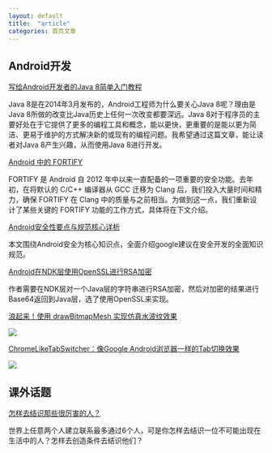 ```yaml
---
layout: default
title:  "article"
categories: 首页文章
---
```


## Android开发

[写给Android开发者的Java 8简单入门教程](https://www.diycode.cc/news/2391)

Java 8是在2014年3月发布的，Android工程师为什么要关心Java 8呢？理由是Java 8所做的改变比Java历史上任何一次改变都要深远。Java 8对于程序员的主要好处在于它提供了更多的编程工具和概念，能以更快，更重要的是能以更为简洁、更易于维护的方式解决新的或现有的编程问题。我希望通过这篇文章，能让读者对Java 8产生兴趣，从而使用Java 8进行开发。

[Android 中的 FORTIFY](http://developers.googleblog.cn/2017/04/android-fortify.html)

FORTIFY 是 Android 自 2012 年中以来一直配备的一项重要的安全功能。去年初，在将默认的 C/C++ 编译器从 GCC 迁移为 Clang 后，我们投入大量时间和精力，确保 FORTIFY 在 Clang 中的质量与之前相当。为做到这一点，我们重新设计了某些关键的 FORTIFY 功能的工作方式，具体将在下文介绍。


[Android安全性要点与规范核心详析](https://www.diycode.cc/news/2392)

本文围绕Android安全为核心知识点，全面介绍google建议在安全开发的全面知识规范。

[Android在NDK层使用OpenSSL进行RSA加密](https://www.diycode.cc/news/2393)

作者需要在NDK层对一个Java层的字符串进行RSA加密，然后对加密的结果进行Base64返回到Java层，选了使用OpenSSL来实现。


[浪起来！使用 drawBitmapMesh 实现仿真水波纹效果](https://www.diycode.cc/news/2396)

![](https://user-gold-cdn.xitu.io/2017/4/22/182853683b580a0786bade32afb809ff)

[ChromeLikeTabSwitcher：像Google Android浏览器一样的Tab切换效果](https://github.com/michael-rapp/ChromeLikeTabSwitcher)

![](https://github.com/michael-rapp/ChromeLikeTabSwitcher/raw/master/doc/images/smartphone_layout.gif)

## 课外话题

[怎样去结识那些很厉害的人？](https://www.zhihu.com/question/55105271)

世界上任意两个人建立联系最多通过6个人，可是你怎样去结识一位不可能出现在生活中的人？怎样去创造条件去结识他们？

